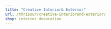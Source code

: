 ```yaml
---
title: "Creative Interior& Exterior"
url: /thrissur/creative-interiorand-exterior/
shop: interior decoration
---
```

